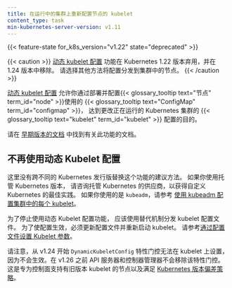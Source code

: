 ```yaml
---
title: 在运行中的集群上重新配置节点的 kubelet
content_type: task
min-kubernetes-server-version: v1.11
---
```


<!--
reviewers:
- mtaufen
- dawnchen
title: Reconfigure a Node's Kubelet in a Live Cluster
content_type: task
-->

<!-- overview -->

{{< feature-state for_k8s_version="v1.22" state="deprecated" >}}

<!--
{{< caution >}}
The [Dynamic Kubelet Configuration](https://github.com/kubernetes/enhancements/tree/master/keps/sig-node/281-dynamic-kubelet-configuration)
feature is deprecated in 1.22 and removed in 1.24.
Please switch to alternative means distributing configuration to the Nodes of your cluster.
{{< /caution >}}
-->
{{< caution >}}
[动态 kubelet 配置](https://github.com/kubernetes/enhancements/tree/master/keps/sig-node/281-dynamic-kubelet-configuration)
功能在 Kubernetes 1.22 版本弃用，并在 1.24 版本中移除。
请选择其他方法将配置分发到集群中的节点。
{{< /caution >}}

<!--
[Dynamic Kubelet Configuration](https://github.com/kubernetes/enhancements/issues/281)
allowed you to change the configuration of each
{{< glossary_tooltip text="kubelet" term_id="kubelet" >}} in a running kubernetes cluster,
by deploying a {{< glossary_tooltip text="kubelet" text="ConfigMap" term_id="configmap" >}} and configuring
each {{< glossary_tooltip term_id="node" >}} to use it.
-->
[动态 kubelet 配置](https://github.com/kubernetes/enhancements/issues/281)
允许你通过部署并配置{{< glossary_tooltip text="节点" term_id="node" >}}使用的
{{< glossary_tooltip text="ConfigMap" term_id="configmap" >}}，
达到更改正在运行的 Kubernetes 集群的 {{< glossary_tooltip text="kubelet" term_id="kubelet" >}} 配置的目的。

<!--
Please find documentation on this feature in [earlier versions of documentation](https://v1-23.docs.kubernetes.io/docs/tasks/administer-cluster/reconfigure-kubelet/).
-->
请在 [早期版本的文档](https://v1-23.docs.kubernetes.io/zh/docs/tasks/administer-cluster/reconfigure-kubelet/) 中找到有关此功能的文档。

<!--
## Migrating from using Dynamic Kubelet Configuration

There is no recommended replacement for this feature that works generically
across various Kubernetes distributions. If you are using managed Kubernetes
version, please consult with the vendor hosting Kubernetes for the best
practices for customizing your Kubernetes. If you are using `kubeadm`, refer to
[Configuring each kubelet in your cluster using kubeadm](/docs/setup/production-environment/tools/kubeadm/kubelet-integration/).
-->
## 不再使用动态 Kubelet 配置

这里没有跨不同的 Kubernetes 发行版替换这个功能的建议方法。
如果你使用托管 Kubernetes 版本，
请咨询托管 Kubernetes 的供应商，以获得自定义 Kubernetes 的最佳实践。
如果你使用的是 `kubeadm`，请参考
[使用 kubeadm 配置集群中的每个 kubelet](/zh/docs/setup/production-environment/tools/kubeadm/kubelet-integration/)。

<!--
In order to migrate off the Dynamic Kubelet Configuration feature, the
alternative mechanism should be used to distribute kubelet configuration files.
In order to apply configuration, config file must be updated and kubelet restarted.
See the [Set Kubelet parameters via a config file](/docs/tasks/administer-cluster/kubelet-config-file/)
for information.
-->
为了停止使用动态 Kubelet 配置功能，
应该使用替代机制分发 kubelet 配置文件。
为了使配置生效，必须更新配置文件并重新启动 kubelet。
请参考[通过配置文件设置 Kubelet 参数](/zh/docs/tasks/administer-cluster/kubelet-config-file/)。

<!--
Please note, the `DynamicKubeletConfig` feature gate cannot be set on a kubelet
starting v1.24 as it has no effect. However, the feature gate is not removed
from the API server or the controller manager before v1.26. This is designed for
the control plane to support nodes with older versions of kubelets and for
satisfying the [Kubernetes version skew policy](/releases/version-skew-policy/).
-->
请注意，从 v1.24 开始 `DynamicKubeletConfig` 特性门控无法在 kubelet 上设置，
因为不会生效。在 v1.26 之前 API 服务器和控制器管理器不会移除该特性门控。
这是专为控制面支持有旧版本 kubelet 的节点以及满足 [Kubernetes 版本偏差策略](/releases/version-skew-policy/)。